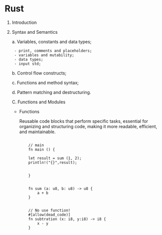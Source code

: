 # Rust

1. Introduction

2. Syntax and Semantics

    a. Variables, constants and data types;

        - print, comments and placeholders;
        - variables and mutability;
        - data types;
        - input std;

    b. Control flow constructs;
    
    c. Functions and method syntax;
    
    d. Pattern matching and destructuring.



    C. Functions and Modules


    - Functions

        Reusable code blocks that perform specific tasks, essential for organizing and structuring code, making it more readable, efficient, and maintainable.

        ```

            // main
            fn main () {

            let result = sum (1, 2);    
            println!("{}",result);
            
            
            }
                        

            fn sum (a: u8, b: u8) -> u8 {
                a + b
            }


            // No use function!
            #[allow(dead_code)]
            fn subtration (x: i8, y:i8) -> i8 {
                x - y
            }    
    
           
        ```

    
